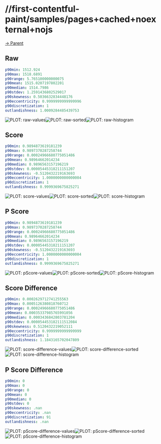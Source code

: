 
# //first-contentful-paint/samples/pages+cached+noexternal+nojs

[→ Parent](../..)


## Raw


```yaml
p90min: 1512.924
p90max: 1518.6891
p90range: 5.765100000000075
p90mean: 1515.0207197802201
p90median: 1514.7986
p90stdev: 1.2591436802529017
p90skewness: 0.5036632834448176
p90eccentricity: 0.9999999999999996
p90discretization: 1
outlandishness: 1.0009284485439753

```

![PLOT: raw-values](./raw/values.svg)![PLOT: raw-sorted](./raw/sorted.svg)![PLOT: raw-histogram](./raw/histogram.svg)
## Score


```yaml
p90min: 0.9894873619181239
p90max: 0.9897370287258744
p90range: 0.00024966680775051486
p90mean: 0.98964662014234
p90median: 0.9896563157196219
p90stdev: 0.00005445318211151207
p90skewness: -0.5120432219163693
p90eccentricity: 1.0000000000000004
p90discretization: 1
outlandishness: 0.9999369675825271

```

![PLOT: score-values](./score/values.svg)![PLOT: score-sorted](./score/sorted.svg)![PLOT: score-histogram](./score/histogram.svg)
## P Score


```yaml
p90min: 0.9894873619181239
p90max: 0.9897370287258744
p90range: 0.00024966680775051486
p90mean: 0.98964662014234
p90median: 0.9896563157196219
p90stdev: 0.00005445318211151207
p90skewness: -0.5120432219163693
p90eccentricity: 1.0000000000000004
p90discretization: 1
outlandishness: 0.9999369675825271

```

![PLOT: pScore-values](./pScore/values.svg)![PLOT: pScore-sorted](./pScore/sorted.svg)![PLOT: pScore-histogram](./pScore/histogram.svg)
## Score Difference


```yaml
p90min: 0.0002629712741255563
p90max: 0.0005126380818760712
p90range: 0.00024966680775051486
p90mean: 0.00035337985765991056
p90median: 0.0003436842803781204
p90stdev: 0.000054453182111512084
p90skewness: 0.5120432219052111
p90eccentricity: 0.9999999999999999
p90discretization: 1
outlandishness: 1.1843165702047809

```

![PLOT: score-difference-values](./score-difference/values.svg)![PLOT: score-difference-sorted](./score-difference/sorted.svg)![PLOT: score-difference-histogram](./score-difference/histogram.svg)
## P Score Difference


```yaml
p90min: 0
p90max: 0
p90range: 0
p90mean: 0
p90median: 0
p90stdev: 0
p90skewness: .nan
p90eccentricity: .nan
p90discretization: 91
outlandishness: .nan

```

![PLOT: pScore-difference-values](./pScore-difference/values.svg)![PLOT: pScore-difference-sorted](./pScore-difference/sorted.svg)![PLOT: pScore-difference-histogram](./pScore-difference/histogram.svg)